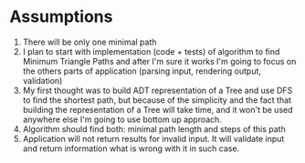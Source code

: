 # Assumptions

1. There will be only one minimal path 
2. I plan to start with implementation (code + tests) of algorithm to find Minimum Triangle Paths and after I'm sure it
works I'm going to focus on the others parts of application (parsing input, rendering output, validation)
3. My first thought was to build ADT representation of a Tree and use DFS to find the shortest path, but because of the simplicity 
and the fact that building the representation of a Tree will take time, and it won't be used anywhere else I'm going to use
bottom up approach.
4. Algorithm should find both: minimal path length and steps of this path 
5. Application will not return results for invalid input. It will validate input and return information what is wrong with it in such case.